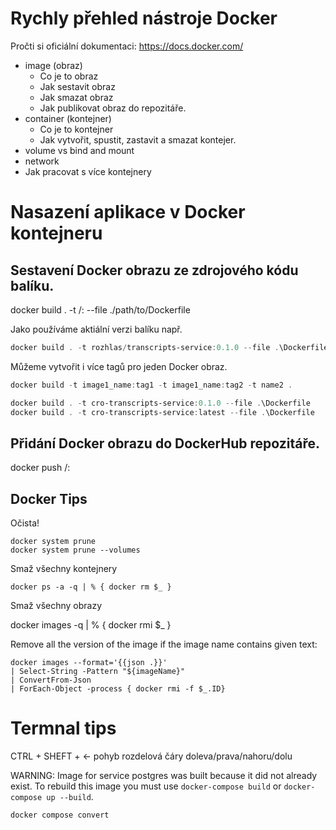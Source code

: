 # Rychly přehled nástroje Docker

Pročti si oficiální dokumentaci: https://docs.docker.com/

- image (obraz)
  - Co je to obraz
  - Jak sestavit obraz
  - Jak smazat obraz
  - Jak publikovat obraz do repozitáře.
- container (kontejner)
  - Co je to kontejner
  - Jak vytvořit, spustit, zastavit a smazat kontejer.
- volume vs bind and mount
- network
- Jak pracovat s více kontejnery

# Nasazení aplikace v Docker kontejneru

## Sestavení Docker obrazu ze zdrojového kódu balíku.

docker build . -t <company>/<image-name>:<tag> --file ./path/to/Dockerfile

Jako <tag> používáme aktiální verzi balíku např.

```powershell
docker build . -t rozhlas/transcripts-service:0.1.0 --file .\Dockerfile
```

Můžeme vytvořit i více tagů pro jeden Docker obraz.

```powershell
docker build -t image1_name:tag1 -t image1_name:tag2 -t name2 .
```

```powershell
docker build . -t cro-transcripts-service:0.1.0 --file .\Dockerfile
docker build . -t cro-transcripts-service:latest --file .\Dockerfile
```

## Přidání Docker obrazu do DockerHub repozitáře.

docker push <dockerhub-user>/<repository-name>:<tag>

## Docker Tips

Očista!

    docker system prune
    docker system prune --volumes

Smaž všechny kontejnery

    docker ps -a -q | % { docker rm $_ }

Smaž všechny obrazy

docker images -q | % { docker rmi $\_ }

Remove all the version of the image if the image name contains given text:

    docker images --format='{{json .}}'
    | Select-String -Pattern "${imageName}"
    | ConvertFrom-Json
    | ForEach-Object -process { docker rmi -f $_.ID}

# Termnal tips

CTRL + SHEFT + <- pohyb rozdelová čáry doleva/prava/nahoru/dolu

WARNING: Image for service postgres was built because it did not already exist. To rebuild this image you must use `docker-compose build` or `docker-compose up --build`.

```shell
docker compose convert
```
